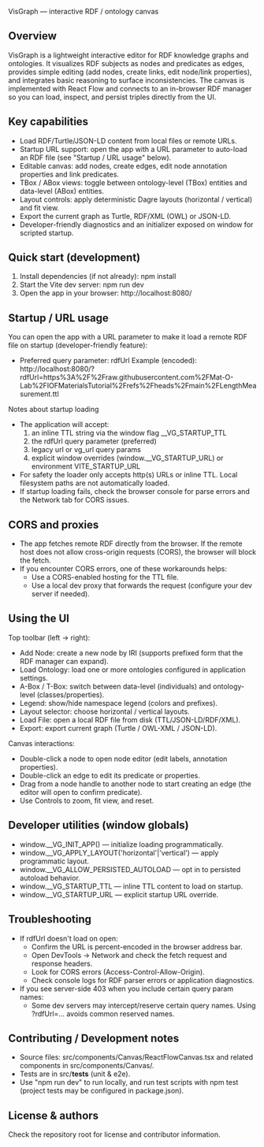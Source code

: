VisGraph — interactive RDF / ontology canvas

Overview
---------
VisGraph is a lightweight interactive editor for RDF knowledge graphs and ontologies. It visualizes RDF subjects as nodes and predicates as edges, provides simple editing (add nodes, create links, edit node/link properties), and integrates basic reasoning to surface inconsistencies. The canvas is implemented with React Flow and connects to an in-browser RDF manager so you can load, inspect, and persist triples directly from the UI.

Key capabilities
----------------
- Load RDF/Turtle/JSON-LD content from local files or remote URLs.
- Startup URL support: open the app with a URL parameter to auto-load an RDF file (see "Startup / URL usage" below).
- Editable canvas: add nodes, create edges, edit node annotation properties and link predicates.
- TBox / ABox views: toggle between ontology-level (TBox) entities and data-level (ABox) entities.
- Layout controls: apply deterministic Dagre layouts (horizontal / vertical) and fit view.
- Export the current graph as Turtle, RDF/XML (OWL) or JSON-LD.
- Developer-friendly diagnostics and an initializer exposed on window for scripted startup.

Quick start (development)
-------------------------
1. Install dependencies (if not already):
   npm install
2. Start the Vite dev server:
   npm run dev
3. Open the app in your browser:
   http://localhost:8080/

Startup / URL usage
-------------------
You can open the app with a URL parameter to make it load a remote RDF file on startup (developer-friendly feature):

- Preferred query parameter: rdfUrl
  Example (encoded):
  http://localhost:8080/?rdfUrl=https%3A%2F%2Fraw.githubusercontent.com%2FMat-O-Lab%2FIOFMaterialsTutorial%2Frefs%2Fheads%2Fmain%2FLengthMeasurement.ttl

Notes about startup loading
- The application will accept:
  1) an inline TTL string via the window flag __VG_STARTUP_TTL
  2) the rdfUrl query parameter (preferred)
  3) legacy url or vg_url query params
  4) explicit window overrides (window.__VG_STARTUP_URL) or environment VITE_STARTUP_URL
- For safety the loader only accepts http(s) URLs or inline TTL. Local filesystem paths are not automatically loaded.
- If startup loading fails, check the browser console for parse errors and the Network tab for CORS issues.

CORS and proxies
----------------
- The app fetches remote RDF directly from the browser. If the remote host does not allow cross-origin requests (CORS), the browser will block the fetch.
- If you encounter CORS errors, one of these workarounds helps:
  - Use a CORS-enabled hosting for the TTL file.
  - Use a local dev proxy that forwards the request (configure your dev server if needed).

Using the UI
------------
Top toolbar (left → right):
- Add Node: create a new node by IRI (supports prefixed form that the RDF manager can expand).
- Load Ontology: load one or more ontologies configured in application settings.
- A-Box / T-Box: switch between data-level (individuals) and ontology-level (classes/properties).
- Legend: show/hide namespace legend (colors and prefixes).
- Layout selector: choose horizontal / vertical layouts.
- Load File: open a local RDF file from disk (TTL/JSON-LD/RDF/XML).
- Export: export current graph (Turtle / OWL-XML / JSON-LD).

Canvas interactions:
- Double-click a node to open node editor (edit labels, annotation properties).
- Double-click an edge to edit its predicate or properties.
- Drag from a node handle to another node to start creating an edge (the editor will open to confirm predicate).
- Use Controls to zoom, fit view, and reset.

Developer utilities (window globals)
------------------------------------
- window.__VG_INIT_APP() — initialize loading programmatically.
- window.__VG_APPLY_LAYOUT('horizontal'|'vertical') — apply programmatic layout.
- window.__VG_ALLOW_PERSISTED_AUTOLOAD — opt in to persisted autoload behavior.
- window.__VG_STARTUP_TTL — inline TTL content to load on startup.
- window.__VG_STARTUP_URL — explicit startup URL override.

Troubleshooting
---------------
- If rdfUrl doesn't load on open:
  - Confirm the URL is percent-encoded in the browser address bar.
  - Open DevTools → Network and check the fetch request and response headers.
  - Look for CORS errors (Access-Control-Allow-Origin).
  - Check console logs for RDF parser errors or application diagnostics.
- If you see server-side 403 when you include certain query param names:
  - Some dev servers may intercept/reserve certain query names. Using ?rdfUrl=... avoids common reserved names.

Contributing / Development notes
-------------------------------
- Source files: src/components/Canvas/ReactFlowCanvas.tsx and related components in src/components/Canvas/.
- Tests are in src/__tests__ (unit & e2e).
- Use "npm run dev" to run locally, and run test scripts with npm test (project tests may be configured in package.json).

License & authors
-----------------
Check the repository root for license and contributor information.
